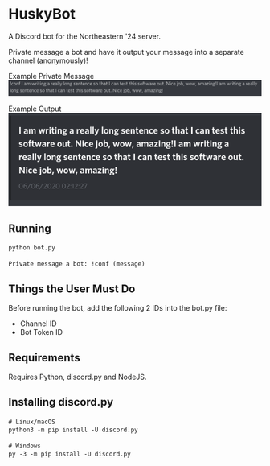 # HuskyBot
A Discord bot for the Northeastern '24 server. 

Private message a bot and have it output your message into a separate channel (anonymously)!

Example Private Message
![Private Message the Bot](pictures/botPM.png)


Example Output
![Output](pictures/botOutput.png)


## Running
    python bot.py

    Private message a bot: !conf (message)

## Things the User Must Do
Before running the bot, add the following 2 IDs into the bot.py file:
* Channel ID
* Bot Token ID

## Requirements
Requires Python, discord.py and NodeJS.

## Installing discord.py
    # Linux/macOS
    python3 -m pip install -U discord.py

    # Windows
    py -3 -m pip install -U discord.py
